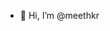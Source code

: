 - 👋 Hi, I’m @meethkr

<!---
meethkr/meethkr is a ✨ special ✨ repository because its `README.md` (this file) appears on your GitHub profile.
You can click the Preview link to take a look at your changes.
--->
